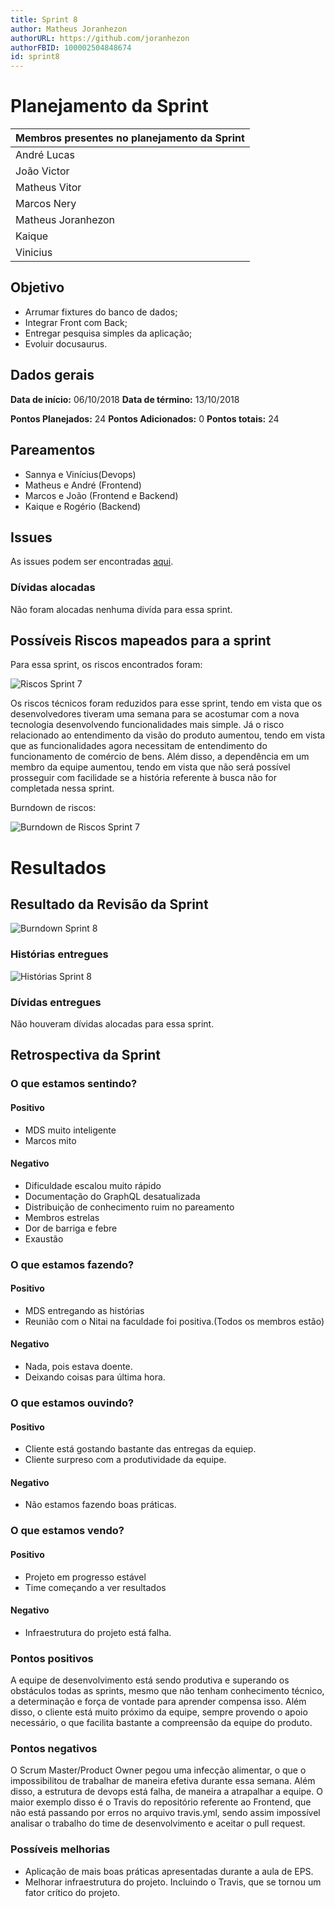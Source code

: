 ```yaml
---
title: Sprint 8
author: Matheus Joranhezon
authorURL: https://github.com/joranhezon
authorFBID: 100002504848674
id: sprint8
---
```


# Planejamento da Sprint

| Membros presentes no planejamento da Sprint  |
|---------------------|
| André Lucas  |
| João Victor  |
| Matheus Vitor   |
| Marcos Nery  |
| Matheus Joranhezon   |
| Kaique   |
| Vinicius   |

## Objetivo

- Arrumar fixtures do banco de dados;
- Integrar Front com Back;
- Entregar pesquisa simples da aplicação;
- Evoluir docusaurus.

## Dados gerais

**Data de início:** 06/10/2018
**Data de término:** 13/10/2018

**Pontos Planejados:** 24
**Pontos Adicionados:** 0
**Pontos totais:** 24


## Pareamentos
- Sannya e Vinícius(Devops)
- Matheus e André (Frontend)
- Marcos e João (Frontend e Backend)
- Kaique e Rogério (Backend)


## Issues

As issues podem ser encontradas [aqui](https://github.com/fga-eps-mds/2018.2-ComexStat/milestone/11).


### Dívidas alocadas

Não foram alocadas nenhuma divída para essa sprint.

## Possíveis Riscos mapeados para a sprint

Para essa sprint, os riscos encontrados foram:

![Riscos Sprint 7](https://fga-eps-mds.github.io/2018.2-ComexStat/img/sprints/sprint8/riscos.png)

Os riscos técnicos foram reduzidos para esse sprint, tendo em vista que os desenvolvedores tiveram uma semana para se acostumar com a nova tecnologia desenvolvendo funcionalidades mais simple. Já o risco relacionado ao entendimento da visão do produto aumentou, tendo em vista que as funcionalidades agora necessitam de entendimento do funcionamento de comércio de bens. Além disso, a dependência em um membro da equipe aumentou, tendo em vista que não será possível prosseguir com facilidade se a história referente à busca não for completada nessa sprint.

Burndown de riscos:

![Burndown de Riscos Sprint 7](https://fga-eps-mds.github.io/2018.2-ComexStat/img/sprints/sprint8/burndownriscos.png)


# Resultados


## Resultado da Revisão da Sprint

![Burndown Sprint 8](https://fga-eps-mds.github.io/2018.2-ComexStat/img/sprints/sprint8/burndownsprint8.png)


### Histórias entregues

![Histórias Sprint 8](https://fga-eps-mds.github.io/2018.2-ComexStat/img/sprints/sprint8/entreguessprint8.png)


### Dívidas entregues

Não houveram dívidas alocadas para essa sprint.


## Retrospectiva da Sprint

### O que estamos sentindo?

#### Positivo
- MDS muito inteligente
- Marcos mito

#### Negativo
- Dificuldade escalou muito rápido
- Documentação do GraphQL desatualizada
- Distribuição de conhecimento ruim no pareamento
- Membros estrelas
- Dor de barriga e febre
- Exaustão

### O que estamos fazendo?

#### Positivo
- MDS entregando as histórias
- Reunião com o Nitai na faculdade foi positiva.(Todos os membros estão)

#### Negativo
- Nada, pois estava doente.
- Deixando coisas para última hora.

### O que estamos ouvindo?

#### Positivo
- Cliente está gostando bastante das entregas da equiep.
- Cliente surpreso com a produtividade da equipe.

#### Negativo
- Não estamos fazendo boas práticas.



### O que estamos vendo?

#### Positivo
- Projeto em progresso estável
- Time começando a ver resultados

#### Negativo
- Infraestrutura do projeto está falha.



### Pontos positivos

A equipe de desenvolvimento está sendo produtiva e superando os obstáculos todas as sprints, mesmo que não tenham conhecimento técnico, a determinação e força de vontade para aprender compensa isso. Além disso, o cliente está muito próximo da equipe, sempre provendo o apoio necessário, o que facilita bastante a compreensão da equipe do produto.


### Pontos negativos

O Scrum Master/Product Owner pegou uma infecção alimentar, o que o impossibilitou de trabalhar de maneira efetiva durante essa semana. Além disso, a estrutura de devops está falha, de maneira a atrapalhar a equipe. O maior exemplo disso é o Travis do repositório referente ao Frontend, que não está passando por erros no arquivo travis.yml, sendo assim impossível analisar o trabalho do time de desenvolvimento e aceitar o pull request.

### Possíveis melhorias

- Aplicação de mais boas práticas apresentadas durante a aula de EPS.
- Melhorar infraestrutura do projeto. Incluindo o Travis, que se tornou um fator crítico do projeto.
